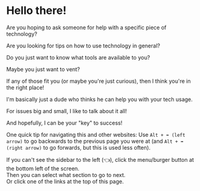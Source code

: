 # Hello there!
  
Are you hoping to ask someone for help with a specific piece of technology?

Are you looking for tips on how to use technology in general? 

Do you just want to know what tools are available to you? 

Maybe you just want to vent?  

If any of those fit you (or maybe you're just curious), then I think you're in the right place!

I'm basically just a dude who thinks he can help you with your tech usage. 

For issues big and small, I like to talk about it all!

And hopefully, I can be your "key" to success! 

One quick tip for navigating this and other websites: Use `Alt + ⬅ (left arrow)` to go backwards to the previous page you were at (and `Alt + ➡ (right arrow)` to go forwards, but this is used less often).

If you can't see the sidebar to the left (👈), click the menu/burger button at the bottom left of the screen.  
Then you can select what section to go to next.  
Or click one of the links at the top of this page.


